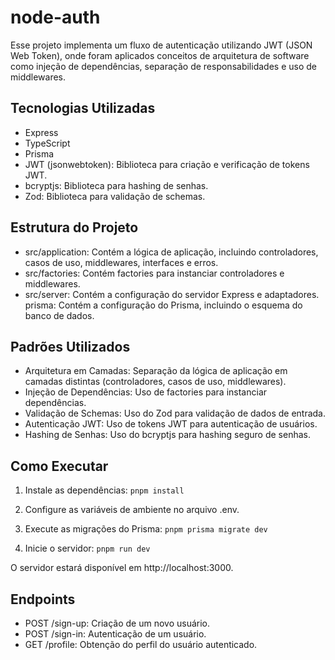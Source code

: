 # node-auth

Esse projeto implementa um fluxo de autenticação utilizando JWT (JSON Web Token), onde foram aplicados conceitos de arquitetura de software como injeção de dependências, separação de responsabilidades e uso de middlewares.


## Tecnologias Utilizadas
- Express
- TypeScript
- Prisma
- JWT (jsonwebtoken): Biblioteca para criação e verificação de tokens JWT.
- bcryptjs: Biblioteca para hashing de senhas.
- Zod: Biblioteca para validação de schemas.

## Estrutura do Projeto
- src/application: Contém a lógica de aplicação, incluindo controladores, casos de uso, middlewares, interfaces e erros.
- src/factories: Contém factories para instanciar controladores e middlewares.
- src/server: Contém a configuração do servidor Express e adaptadores.
prisma: Contém a configuração do Prisma, incluindo o esquema do banco de dados.

## Padrões Utilizados
- Arquitetura em Camadas: Separação da lógica de aplicação em camadas distintas (controladores, casos de uso, middlewares).
- Injeção de Dependências: Uso de factories para instanciar dependências.
- Validação de Schemas: Uso do Zod para validação de dados de entrada.
- Autenticação JWT: Uso de tokens JWT para autenticação de usuários.
- Hashing de Senhas: Uso do bcryptjs para hashing seguro de senhas.


## Como Executar

1. Instale as dependências:
`pnpm install`

2. Configure as variáveis de ambiente no arquivo .env.

3. Execute as migrações do Prisma:
`pnpm prisma migrate dev`

4. Inicie o servidor:
`pnpm run dev`

O servidor estará disponível em http://localhost:3000.

## Endpoints
- POST /sign-up: Criação de um novo usuário.
- POST /sign-in: Autenticação de um usuário.
- GET /profile: Obtenção do perfil do usuário autenticado.
